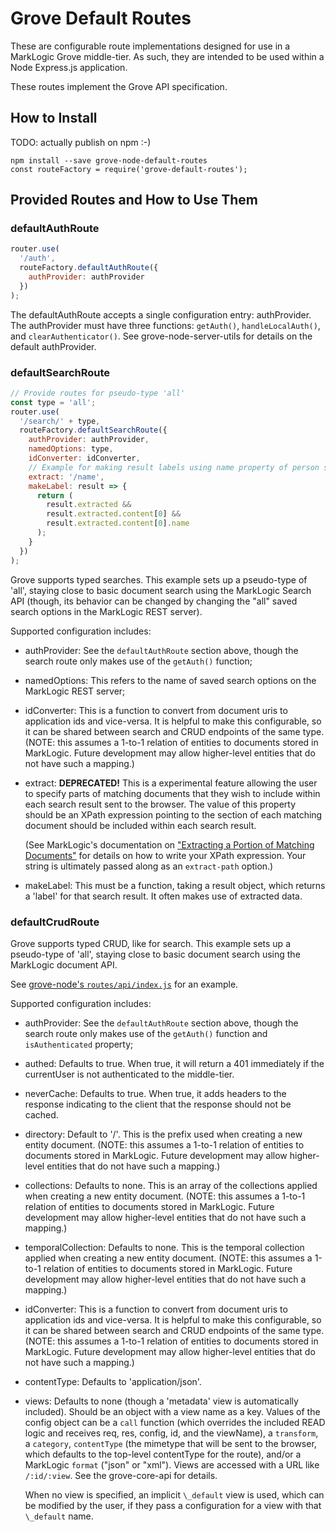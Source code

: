 # Grove Default Routes

These are configurable route implementations designed for use in a MarkLogic Grove middle-tier. As such, they are intended to be used within a Node Express.js application.

These routes implement the Grove API specification.

## How to Install

TODO: actually publish on npm :-)
```
npm install --save grove-node-default-routes
const routeFactory = require('grove-default-routes');
```

## Provided Routes and How to Use Them

### defaultAuthRoute

```javascript
router.use(
  '/auth',
  routeFactory.defaultAuthRoute({
    authProvider: authProvider
  })
);
```

The defaultAuthRoute accepts a single configuration entry: authProvider. The authProvider must have three functions: `getAuth()`, `handleLocalAuth()`, and `clearAuthenticator()`. See grove-node-server-utils for details on the default authProvider.

### defaultSearchRoute

```javascript
// Provide routes for pseudo-type 'all'
const type = 'all';
router.use(
  '/search/' + type,
  routeFactory.defaultSearchRoute({
    authProvider: authProvider,
    namedOptions: type,
    idConverter: idConverter,
    // Example for making result labels using name property of person sample-data
    extract: '/name',
    makeLabel: result => {
      return (
        result.extracted &&
        result.extracted.content[0] &&
        result.extracted.content[0].name
      );
    }
  })
);
```

Grove supports typed searches. This example sets up a pseudo-type of 'all', staying close to basic document search using the MarkLogic Search API (though, its behavior can be changed by changing the "all" saved search options in the MarkLogic REST server).

Supported configuration includes:

- authProvider: See the `defaultAuthRoute` section above, though the search route only makes use of the `getAuth()` function;

- namedOptions: This refers to the name of saved search options on the MarkLogic REST server;

- idConverter: This is a function to convert from document uris to application ids and vice-versa. It is helpful to make this configurable, so it can be shared between search and CRUD endpoints of the same type. (NOTE: this assumes a 1-to-1 relation of entities to documents stored in MarkLogic. Future development may allow higher-level entities that do not have such a mapping.)

- extract: **DEPRECATED!** This is a experimental feature allowing the user to specify parts of matching documents that they wish to include within each search result sent to the browser. The value of this property should be an XPath expression pointing to the section of each matching document should be included within each search result.

  (See MarkLogic's documentation on ["Extracting a Portion of Matching Documents"](https://docs.marklogic.com/guide/search-dev/query-options#id_37692) for details on how to write your XPath expression. Your string is ultimately passed along as an `extract-path` option.)

- makeLabel: This must be a function, taking a result object, which returns a 'label' for that search result. It often makes use of extracted data.

### defaultCrudRoute

Grove supports typed CRUD, like for search. This example sets up a pseudo-type of 'all', staying close to basic document search using the MarkLogic document API.

See [grove-node's `routes/api/index.js`](../routes/api/index.js) for an example.

Supported configuration includes:

- authProvider: See the `defaultAuthRoute` section above, though the search route only makes use of the `getAuth()` function and `isAuthenticated` property;

- authed: Defaults to true. When true, it will return a 401 immediately if the currentUser is not authenticated to the middle-tier.

- neverCache: Defaults to true. When true, it adds headers to the response indicating to the client that the response should not be cached.

- directory: Default to '/'. This is the prefix used when creating a new entity document. (NOTE: this assumes a 1-to-1 relation of entities to documents stored in MarkLogic. Future development may allow higher-level entities that do not have such a mapping.)

- collections: Defaults to none. This is an array of the collections applied when creating a new entity document. (NOTE: this assumes a 1-to-1 relation of entities to documents stored in MarkLogic. Future development may allow higher-level entities that do not have such a mapping.)

- temporalCollection: Defaults to none. This is the temporal collection applied when creating a new entity document. (NOTE: this assumes a 1-to-1 relation of entities to documents stored in MarkLogic. Future development may allow higher-level entities that do not have such a mapping.)

- idConverter: This is a function to convert from document uris to application ids and vice-versa. It is helpful to make this configurable, so it can be shared between search and CRUD endpoints of the same type. (NOTE: this assumes a 1-to-1 relation of entities to documents stored in MarkLogic. Future development may allow higher-level entities that do not have such a mapping.)

- contentType: Defaults to 'application/json'.

- views: Defaults to none (though a 'metadata' view is automatically included). Should be an object with a view name as a key. Values of the config object can be a `call` function (which overrides the included READ logic and receives req, res, config, id, and the viewName), a `transform`, a `category`, `contentType` (the mimetype that will be sent to the browser, which defaults to the top-level contentType for the route), and/or a MarkLogic `format` ("json" or "xml"). Views are accessed with a URL like `/:id/:view`. See the grove-core-api for details.

  When no view is specified, an implicit `\_default` view is used, which can be modified by the user, if they pass a configuration for a view with that `\_default` name.
